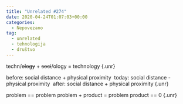 ```yaml
---
title: "Unrelated #274"
date: 2020-04-24T01:07:03+00:00
categories:
  - Nepovezano
tag:
  - unrelated
  - tehnologija
  - društvo
---
```


techn/~~ology~~ + ~~soci~~/ology = technology
{.unr}

before: social distance + physical proximity
&nbsp;today: social distance - physical proximity
&nbsp;after: social distance + physical proximity
{.unr}

problem == problem
problem + product = problem
product == 0
{.unr}
